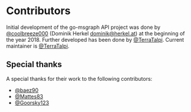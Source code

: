 # Contributors

Initial development of the go-msgraph API project was done by [@coolbreeze000](https://github.com/coolbreeze000) (Dominik Herkel <dominik@herkel.at>) at the beginning of the year 2018. Further developed has been done by [@TerraTalpi](https://github.com/TerraTalpi). Current maintainer is [@TerraTalpi](https://github.com/TerraTalpi).

## Special thanks
A special thanks for their work to the following contributors:

* [@baez90](https://github.com/baez90)
* [@Mattes83](https://github.com/Mattes83)
* [@Goorsky123](https://github.com/Goorsky123)